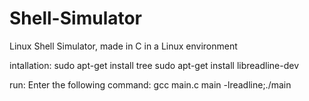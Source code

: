 # Shell-Simulator
Linux Shell Simulator, made in C in a Linux environment


intallation:
    sudo apt-get install tree
    sudo apt-get install libreadline-dev


run:
    Enter the following command:
    gcc main.c main -lreadline;./main

